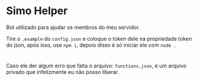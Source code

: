 
# Simo Helper
  
Bot utilizado para ajudar os membros do meu servidor.

Tire o `.example` do `config.json` e coloque o token dele na propriedade token do json, após isso, use `npm i`, depois disso é só iniciar ele com `node .`

#

Caso ele der algum erro que falta o arquivo: `functions.json`, é um arquivo privado que infelizmente eu não posso liberar.